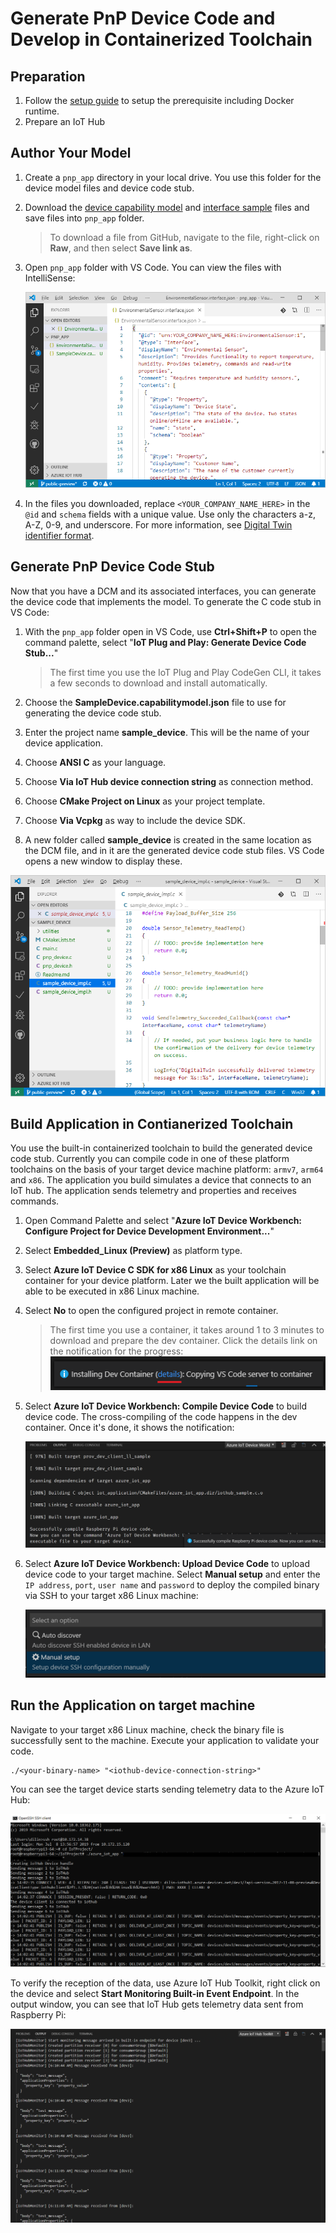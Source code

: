 # Generate PnP Device Code and Develop in Containerized Toolchain

## Preparation

1. Follow the [setup guide](./embedded-linux-setup.md) to setup the prerequisite including Docker runtime.
2. Prepare an IoT Hub

## Author Your Model

1. Create a `pnp_app` directory in your local drive. You use this folder for the device model files and device code stub.

2. Download the [device capability model](https://github.com/Azure/IoTPlugandPlay/blob/master/samples/SampleDevice.capabilitymodel.json) and [interface sample](https://github.com/Azure/IoTPlugandPlay/blob/master/samples/EnvironmentalSensor.interface.json) files and save files into `pnp_app` folder.

    > To download a file from GitHub, navigate to the file, right-click on **Raw**, and then select **Save link as**.

3. Open `pnp_app` folder with VS Code. You can view the files with IntelliSense:

    ![](../images/author-pnp-dcm.png)

4. In the files you downloaded, replace `<YOUR_COMPANY_NAME_HERE>` in the `@id` and `schema` fields with a unique value. Use only the characters a-z, A-Z, 0-9, and underscore. For more information, see [Digital Twin identifier format](https://github.com/Azure/IoTPlugandPlay/tree/master/DTDL#digital-twin-identifier-format).

## Generate PnP Device Code Stub

Now that you have a DCM and its associated interfaces, you can generate the device code that implements the model. To generate the C code stub in VS Code:

1. With the `pnp_app` folder open in VS Code, use **Ctrl+Shift+P** to open the command palette, select "**IoT Plug and Play: Generate Device Code Stub...**"

    > The first time you use the IoT Plug and Play CodeGen CLI, it takes a few seconds to download and install automatically.

2. Choose the **SampleDevice.capabilitymodel.json** file to use for generating the device code stub.

3. Enter the project name **sample_device**. This will be the name of your device application.

4. Choose **ANSI C** as your language.

5. Choose **Via IoT Hub device connection string** as connection method.

6. Choose **CMake Project on Linux** as your project template.

7. Choose **Via Vcpkg** as way to include the device SDK.

8. A new folder called **sample_device** is created in the same location as the DCM file, and in it are the generated device code stub files. VS Code opens a new window to display these.

![](../images/device-code.png)

## Build Application in Contianerized Toolchain

You use the built-in containerized toolchain to build the generated device code stub. Currently you can compile code in one of these platform toolchains on the basis of your target device machine platform: `armv7`, `arm64` and `x86`. The application you build simulates a device that connects to an IoT hub. The application sends telemetry and properties and receives commands.

1. Open Command Palette and select "**Azure IoT Device Workbench: Configure Project for Device Development Environment...**"

2. Select **Embedded_Linux (Preview)** as platform type.

3. Select **Azure IoT Device C SDK for x86 Linux** as your toolchain container for your device platform. Later we the built application will be able to be executed in x86 Linux machine.

4. Select **No** to open the configured project in remote container.

    > The first time you use a container, it takes around 1 to 3 minutes to download and prepare the dev container. Click the details link on the notification for the progress:
    ![](../images/prepare-dev-container.png)

5. Select **Azure IoT Device Workbench: Compile Device Code** to build device code. The cross-compiling of the code happens in the dev container. Once it's done, it shows the notification:

    ![](../images/compile-success.png)

6. Select **Azure IoT Device Workbench: Upload Device Code** to upload device code to your target machine. Select **Manual setup** and enter the `IP address`, `port`, `user name` and `password` to deploy the compiled binary via SSH to your target x86 Linux machine:

    ![](../images/upload-options.png)

## Run the Application on target machine

Navigate to your target x86 Linux machine, check the binary file is successfully sent to the machine. Execute your application to validate your code.

```
./<your-binary-name> "<iothub-device-connection-string>"
```

You can see the target device starts sending telemetry data to the Azure IoT Hub:

  ![](../images/result.png)

To verify the reception of the data, use Azure IoT Hub Toolkit, right click on the device and select **Start Monitoring Built-in Event Endpoint**. In the output window, you can see that IoT Hub gets telemetry data sent from Raspberry Pi:

  ![](../images/iothub-d2c.png)
